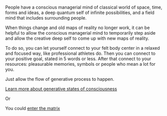 People have a conscious managerial mind of classical world of space, time, forms and ideas,
a deep quantum self of infinite possibilities, and a field mind that includes surrounding people.

When things change and old maps of reality no longer work, it can be helpful to allow the 
conscious managerial mind to temporarily step aside and allow the creative deep self to
come up with new maps of reality.

To do so, you can let yourself connect to your felt body center in a relaxed and focused way,
like professional athletes do. Then you can connect to your positive goal, stated in 5 words
or less. After that connect to your resources: pleasurable memories, symbols or people who
mean a lot for you.

Just allow the flow of generative process to happen.

[Learn more about generative states of consciousness](http://stephengilligan.com)

Or

You could [enter the matrix](../../in-matrix/matrix.md)
